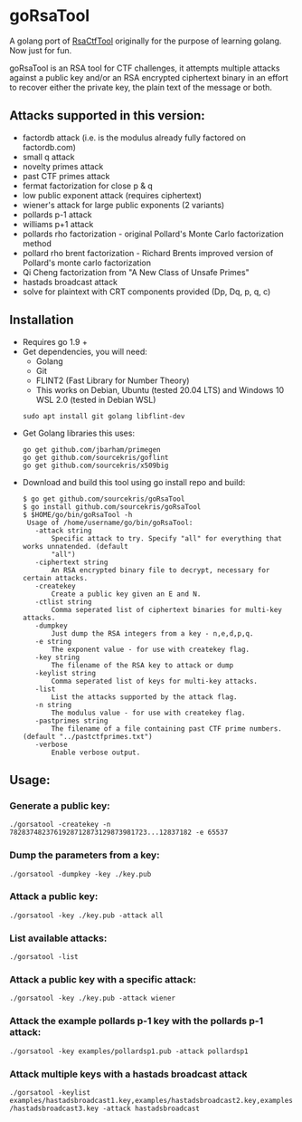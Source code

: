 # goRsaTool

A golang port of [RsaCtfTool](https://github.com/sourcekris/RsaCtfTool) originally for the purpose
of learning golang. Now just for fun.

goRsaTool is an RSA tool for CTF challenges, it attempts multiple attacks against a public key 
and/or an RSA encrypted ciphertext binary in an effort to recover either the private key, the plain
text of the message or both.

## Attacks supported in this version:

* factordb attack (i.e. is the modulus already fully factored on factordb.com)
* small q attack
* novelty primes attack
* past CTF primes attack
* fermat factorization for close p & q
* low public exponent attack (requires ciphertext)
* wiener's attack for large public exponents (2 variants)
* pollards p-1 attack
* williams p+1 attack
* pollards rho factorization - original Pollard's Monte Carlo factorization method
* pollard rho brent factorization - Richard Brents improved version of Pollard's monte carlo 
  factorization
* Qi Cheng factorization from "A New Class of Unsafe Primes"
* hastads broadcast attack
* solve for plaintext with CRT components provided (Dp, Dq, p, q, c)

## Installation
 * Requires go 1.9 +
 * Get dependencies, you will need:
    * Golang
    * Git
    * FLINT2 (Fast Library for Number Theory)
    * This works on Debian, Ubuntu (tested 20.04 LTS) and Windows 10 WSL 2.0 (tested in Debian WSL)
    ```
    sudo apt install git golang libflint-dev
    ```
 * Get Golang libraries this uses:
   ```
   go get github.com/jbarham/primegen
   go get github.com/sourcekris/goflint
   go get github.com/sourcekris/x509big
   ```
 * Download and build this tool using go install repo and build:
   ```
   $ go get github.com/sourcekris/goRsaTool
   $ go install github.com/sourcekris/goRsaTool
   $ $HOME/go/bin/goRsaTool -h
    Usage of /home/username/go/bin/goRsaTool:
      -attack string
          Specific attack to try. Specify "all" for everything that works unnatended. (default 
          "all")
      -ciphertext string
          An RSA encrypted binary file to decrypt, necessary for certain attacks.
      -createkey
          Create a public key given an E and N.
      -ctlist string
          Comma seperated list of ciphertext binaries for multi-key attacks.
      -dumpkey
          Just dump the RSA integers from a key - n,e,d,p,q.
      -e string
          The exponent value - for use with createkey flag.
      -key string
          The filename of the RSA key to attack or dump
      -keylist string
          Comma seperated list of keys for multi-key attacks.
      -list
          List the attacks supported by the attack flag.
      -n string
          The modulus value - for use with createkey flag.
      -pastprimes string
          The filename of a file containing past CTF prime numbers. (default "../pastctfprimes.txt")
      -verbose
          Enable verbose output.
   ```

## Usage:

### Generate a public key:
`./gorsatool -createkey -n 7828374823761928712873129873981723...12837182 -e 65537`

### Dump the parameters from a key:
`./gorsatool -dumpkey -key ./key.pub`

### Attack a public key:
`./gorsatool -key ./key.pub -attack all`

### List available attacks:
`./gorsatool -list`

### Attack a public key with a specific attack:
`./gorsatool -key ./key.pub -attack wiener`

### Attack the example pollards p-1 key with the pollards p-1 attack:
`./gorsatool -key examples/pollardsp1.pub -attack pollardsp1`

### Attack multiple keys with a hastads broadcast attack
`./gorsatool -keylist examples/hastadsbroadcast1.key,examples/hastadsbroadcast2.key,examples/hastadsbroadcast3.key -attack hastadsbroadcast`